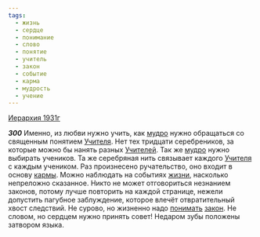 ```yaml
---
tags:
  - жизнь
  - сердце
  - понимание
  - слово
  - понятие
  - учитель
  - закон
  - событие
  - карма
  - мудрость
  - учение
---
```


[Иерархия 1931г](https://127.0.0.1:4002/agni/1931)

___300___
Именно, из любви нужно учить, как [мудро](../../../tags/#мудрость) нужно обращаться со священным понятием [Учителя](../../../tags/#учитель). Нет тех тридцати серебреников, за которые можно бы нанять разных [Учителей](../../../tags/#учитель). Так же [мудро](../../../tags/#мудрость) нужно выбирать учеников. Та же серебряная нить связывает каждого [Учителя](../../../tags/#учитель) с каждым учеником. Раз произнесено ручательство, оно входит в основу [кармы](../../../tags/#карма). Можно наблюдать на событиях [жизни](../../../tags/#жизнь), насколько непреложно сказанное. Никто не может отговориться незнанием законов, потому лучше повторить на каждой странице, нежели допустить пагубное заблуждение, которое влечёт отвратительный хвост следствий. Не сурово, но жизненно надо [понимать](../../../tags/#понимание) [закон](../../../tags/#закон). Не словом, но сердцем нужно принять совет! Недаром зубы положены затвором языка.   

